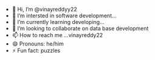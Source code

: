 - 👋 Hi, I’m @vinayreddyy22
- 👀 I’m intersted in software development...
- 🌱 I’m currently learning developing...
- 💞️ I’m looking to collaborate on data base development
- 📫 How to reach me ...vinayreddy22
- 😄 Pronouns: he/him
- ⚡ Fun fact: puzzles

<!---
vinayreddyy22/vinayreddyy22 is a ✨ special ✨ repository because its `README.md` (this file) appears on your GitHub profile.
You can click the Preview link to take a look at your changes.
--->
